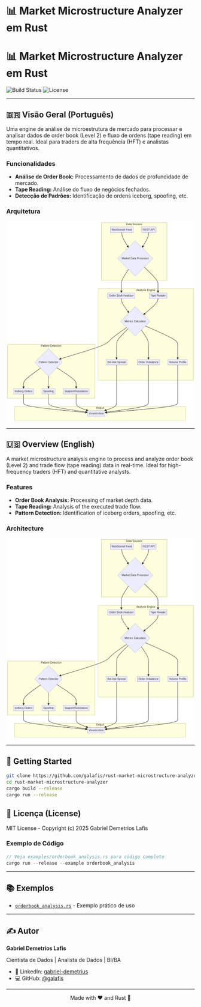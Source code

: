 # 📊 Market Microstructure Analyzer em Rust

# 📊 Market Microstructure Analyzer em Rust

![Build Status](https://img.shields.io/github/actions/workflow/status/galafis/rust-market-microstructure-analyzer/rust.yml?branch=main&style=for-the-badge) ![License](https://img.shields.io/github/license/galafis/rust-market-microstructure-analyzer?style=for-the-badge)

---

## 🇧🇷 Visão Geral (Português)

Uma engine de análise de microestrutura de mercado para processar e analisar dados de order book (Level 2) e fluxo de ordens (tape reading) em tempo real. Ideal para traders de alta frequência (HFT) e analistas quantitativos.

### Funcionalidades
- **Análise de Order Book:** Processamento de dados de profundidade de mercado.
- **Tape Reading:** Análise do fluxo de negócios fechados.
- **Detecção de Padrões:** Identificação de ordens iceberg, spoofing, etc.

### Arquitetura
![Arquitetura do Market Microstructure Analyzer](docs/architecture.png)

---

## 🇺🇸 Overview (English)

A market microstructure analysis engine to process and analyze order book (Level 2) and trade flow (tape reading) data in real-time. Ideal for high-frequency traders (HFT) and quantitative analysts.

### Features
- **Order Book Analysis:** Processing of market depth data.
- **Tape Reading:** Analysis of the executed trade flow.
- **Pattern Detection:** Identification of iceberg orders, spoofing, etc.

### Architecture
![Market Microstructure Analyzer Architecture](docs/architecture.png)

---

## 🚀 Getting Started

```sh
git clone https://github.com/galafis/rust-market-microstructure-analyzer.git
cd rust-market-microstructure-analyzer
cargo build --release
cargo run --release
```

## 📜 Licença (License)

MIT License - Copyright (c) 2025 Gabriel Demetrios Lafis


### Exemplo de Código

```rust
// Veja examples/orderbook_analysis.rs para código completo
cargo run --release --example orderbook_analysis
```

---

## 📚 Exemplos

- [`orderbook_analysis.rs`](examples/orderbook_analysis.rs) - Exemplo prático de uso

---

## ✍️ Autor

**Gabriel Demetrios Lafis**

Cientista de Dados | Analista de Dados | BI/BA

- 🔗 LinkedIn: [gabriel-demetrius](https://www.linkedin.com/in/gabriel-demetrius/)
- 💻 GitHub: [@galafis](https://github.com/galafis)

---

<div align="center">

Made with ❤️ and Rust 🦀

</div>

